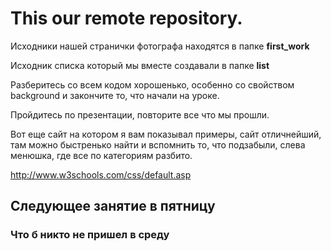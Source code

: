 <h1>This our remote repository.</h1>

Исходники нашей странички фотографа находятся в папке <b>first_work</b>

Исходник списка который мы вместе создавали в папке <b>list</b>

Разберитесь со всем кодом хорошенько, особенно со свойством background и закончите то, что начали на уроке.

Пройдитесь по презентации, повторите все что мы прошли.

Вот еще сайт на котором я вам показывал примеры, сайт отличнейший, там можно быстренько найти и вспомнить то, что подзабыли, слева менюшка, где все по категориям разбито.

http://www.w3schools.com/css/default.asp

<h2>Следующее занятие в пятницу</h2>
<h3>Что б никто не пришел в среду</h3>